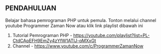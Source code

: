 ## PENDAHULUAN
Belajar bahasa pemrograman PHP untuk pemula. Tonton melalui channel youtube Programmer Zaman Now atau klik link playlist dibawah ini
1. Tutorial Pemrograman PHP - https://youtube.com/playlist?list=PL-CtdCApEFH9EmZy4zYfW1ATIJ-qMXxGt
2. Channel - https://www.youtube.com/c/ProgrammerZamanNow

